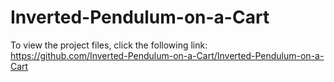 # Inverted-Pendulum-on-a-Cart

To view the project files, click the following link: https://github.com/Inverted-Pendulum-on-a-Cart/Inverted-Pendulum-on-a-Cart
